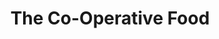 ---
title: "The Co-Operative Food"
url: /crook/the-co-operative-food-commercial-street/
shop: supermarket
---